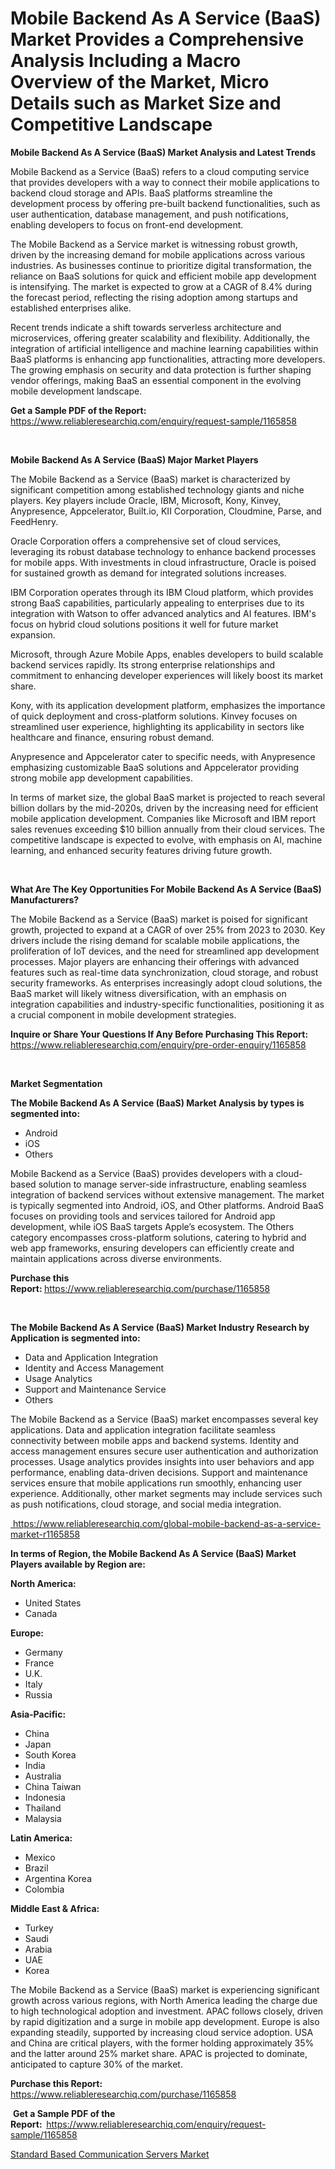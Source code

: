 <p><h1>Mobile Backend As A Service (BaaS) Market Provides a Comprehensive Analysis Including a Macro Overview of the Market, Micro Details such as Market Size and Competitive Landscape</h1></p><p><strong>Mobile Backend As A Service (BaaS) Market Analysis and Latest Trends</strong></p>
<p><p>Mobile Backend as a Service (BaaS) refers to a cloud computing service that provides developers with a way to connect their mobile applications to backend cloud storage and APIs. BaaS platforms streamline the development process by offering pre-built backend functionalities, such as user authentication, database management, and push notifications, enabling developers to focus on front-end development.</p><p>The Mobile Backend as a Service market is witnessing robust growth, driven by the increasing demand for mobile applications across various industries. As businesses continue to prioritize digital transformation, the reliance on BaaS solutions for quick and efficient mobile app development is intensifying. The market is expected to grow at a CAGR of 8.4% during the forecast period, reflecting the rising adoption among startups and established enterprises alike.</p><p>Recent trends indicate a shift towards serverless architecture and microservices, offering greater scalability and flexibility. Additionally, the integration of artificial intelligence and machine learning capabilities within BaaS platforms is enhancing app functionalities, attracting more developers. The growing emphasis on security and data protection is further shaping vendor offerings, making BaaS an essential component in the evolving mobile development landscape.</p></p>
<p><strong>Get a Sample PDF of the Report:&nbsp;</strong> <a href="https://www.reliableresearchiq.com/enquiry/request-sample/1165858?utm_campaign=1123&utm_medium=2&utm_source=Github&utm_content=ia&utm_term=15022025&utm_id=mobile-backend-as-a-service-baas">https://www.reliableresearchiq.com/enquiry/request-sample/1165858</a></p>
<p>&nbsp;</p>
<p><strong>Mobile Backend As A Service (BaaS) Major Market Players</strong></p>
<p><p>The Mobile Backend as a Service (BaaS) market is characterized by significant competition among established technology giants and niche players. Key players include Oracle, IBM, Microsoft, Kony, Kinvey, Anypresence, Appcelerator, Built.io, KII Corporation, Cloudmine, Parse, and FeedHenry. </p><p>Oracle Corporation offers a comprehensive set of cloud services, leveraging its robust database technology to enhance backend processes for mobile apps. With investments in cloud infrastructure, Oracle is poised for sustained growth as demand for integrated solutions increases.</p><p>IBM Corporation operates through its IBM Cloud platform, which provides strong BaaS capabilities, particularly appealing to enterprises due to its integration with Watson to offer advanced analytics and AI features. IBM's focus on hybrid cloud solutions positions it well for future market expansion.</p><p>Microsoft, through Azure Mobile Apps, enables developers to build scalable backend services rapidly. Its strong enterprise relationships and commitment to enhancing developer experiences will likely boost its market share.</p><p>Kony, with its application development platform, emphasizes the importance of quick deployment and cross-platform solutions. Kinvey focuses on streamlined user experience, highlighting its applicability in sectors like healthcare and finance, ensuring robust demand.</p><p>Anypresence and Appcelerator cater to specific needs, with Anypresence emphasizing customizable BaaS solutions and Appcelerator providing strong mobile app development capabilities.</p><p>In terms of market size, the global BaaS market is projected to reach several billion dollars by the mid-2020s, driven by the increasing need for efficient mobile application development. Companies like Microsoft and IBM report sales revenues exceeding $10 billion annually from their cloud services. The competitive landscape is expected to evolve, with emphasis on AI, machine learning, and enhanced security features driving future growth.</p></p>
<p>&nbsp;</p>
<p><strong>What Are The Key Opportunities For Mobile Backend As A Service (BaaS) Manufacturers?</strong></p>
<p><p>The Mobile Backend as a Service (BaaS) market is poised for significant growth, projected to expand at a CAGR of over 25% from 2023 to 2030. Key drivers include the rising demand for scalable mobile applications, the proliferation of IoT devices, and the need for streamlined app development processes. Major players are enhancing their offerings with advanced features such as real-time data synchronization, cloud storage, and robust security frameworks. As enterprises increasingly adopt cloud solutions, the BaaS market will likely witness diversification, with an emphasis on integration capabilities and industry-specific functionalities, positioning it as a crucial component in mobile development strategies.</p></p>
<p><strong>Inquire or Share Your Questions If Any Before Purchasing This Report:</strong> <a href="https://www.reliableresearchiq.com/enquiry/pre-order-enquiry/1165858?utm_campaign=1123&utm_medium=2&utm_source=Github&utm_content=ia&utm_term=15022025&utm_id=mobile-backend-as-a-service-baas">https://www.reliableresearchiq.com/enquiry/pre-order-enquiry/1165858</a></p>
<p>&nbsp;</p>
<p><strong>Market Segmentation</strong></p>
<p><strong>The Mobile Backend As A Service (BaaS) Market Analysis by types is segmented into:</strong></p>
<p><ul><li>Android</li><li>iOS</li><li>Others</li></ul></p>
<p><p>Mobile Backend as a Service (BaaS) provides developers with a cloud-based solution to manage server-side infrastructure, enabling seamless integration of backend services without extensive management. The market is typically segmented into Android, iOS, and Other platforms. Android BaaS focuses on providing tools and services tailored for Android app development, while iOS BaaS targets Apple’s ecosystem. The Others category encompasses cross-platform solutions, catering to hybrid and web app frameworks, ensuring developers can efficiently create and maintain applications across diverse environments.</p></p>
<p><strong>Purchase this Report:&nbsp;</strong><a href="https://www.reliableresearchiq.com/purchase/1165858?utm_campaign=1123&utm_medium=2&utm_source=Github&utm_content=ia&utm_term=15022025&utm_id=mobile-backend-as-a-service-baas">https://www.reliableresearchiq.com/purchase/1165858</a></p>
<p>&nbsp;</p>
<p><strong>The Mobile Backend As A Service (BaaS) Market Industry Research by Application is segmented into:</strong></p>
<p><ul><li>Data and Application Integration</li><li>Identity and Access Management</li><li>Usage Analytics</li><li>Support and Maintenance Service</li><li>Others</li></ul></p>
<p><p>The Mobile Backend as a Service (BaaS) market encompasses several key applications. Data and application integration facilitate seamless connectivity between mobile apps and backend systems. Identity and access management ensures secure user authentication and authorization processes. Usage analytics provides insights into user behaviors and app performance, enabling data-driven decisions. Support and maintenance services ensure that mobile applications run smoothly, enhancing user experience. Additionally, other market segments may include services such as push notifications, cloud storage, and social media integration.</p></p>
<p><a href="https://www.reliableresearchiq.com/global-mobile-backend-as-a-service-market-r1165858?utm_campaign=1123&utm_medium=2&utm_source=Github&utm_content=ia&utm_term=15022025&utm_id=mobile-backend-as-a-service-baas">&nbsp;https://www.reliableresearchiq.com/global-mobile-backend-as-a-service-market-r1165858</a></p>
<p><strong>In terms of Region, the Mobile Backend As A Service (BaaS) Market Players available by Region are:</strong></p>
<p>
    <p> <strong> North America: </strong>
        <ul>
            <li>United States</li>
            <li>Canada</li>
        </ul>
        </p> 
    <p> <strong> Europe: </strong>
        <ul>
            <li>Germany</li>
            <li>France</li>
            <li>U.K.</li>
            <li>Italy</li>
            <li>Russia</li>
        </ul>
        </p> 
    <p> <strong> Asia-Pacific: </strong>
        <ul>
            <li>China</li>
            <li>Japan</li>
            <li>South Korea</li>
            <li>India</li>
            <li>Australia</li>
            <li>China Taiwan</li>
            <li>Indonesia</li>
            <li>Thailand</li>
            <li>Malaysia</li>
        </ul>
        </p> 
    <p> <strong> Latin America: </strong>
        <ul>
            <li>Mexico</li>
            <li>Brazil</li>
            <li>Argentina Korea</li>
            <li>Colombia</li>
        </ul>
        </p> 
    <p> <strong> Middle East & Africa: </strong>
        <ul>
            <li>Turkey</li>
            <li>Saudi</li>
            <li>Arabia</li>
            <li>UAE</li>
            <li>Korea</li>
        </ul>
    </p>
    </p>
<p><p>The Mobile Backend as a Service (BaaS) market is experiencing significant growth across various regions, with North America leading the charge due to high technological adoption and investment. APAC follows closely, driven by rapid digitization and a surge in mobile app development. Europe is also expanding steadily, supported by increasing cloud service adoption. USA and China are critical players, with the former holding approximately 35% and the latter around 25% market share. APAC is projected to dominate, anticipated to capture 30% of the market.</p></p>
<p><strong>Purchase this Report: </strong><a href="https://www.reliableresearchiq.com/purchase/1165858?utm_campaign=1123&utm_medium=2&utm_source=Github&utm_content=ia&utm_term=15022025&utm_id=mobile-backend-as-a-service-baas">https://www.reliableresearchiq.com/purchase/1165858</a></p>
<p>&nbsp;<strong>Get a Sample PDF of the Report:&nbsp;&nbsp;</strong><a href="https://www.reliableresearchiq.com/enquiry/request-sample/1165858?utm_campaign=1123&utm_medium=2&utm_source=Github&utm_content=ia&utm_term=15022025&utm_id=mobile-backend-as-a-service-baas">https://www.reliableresearchiq.com/enquiry/request-sample/1165858</a></p>
<p><strong></strong></p>
<p><p><a href="https://github.com/tanckfelli84/Market-Research-Report-List-1/blob/main/standard-based-communication-servers-market.md?utm_campaign=1123&utm_medium=2&utm_source=Github&utm_content=ia&utm_term=15022025&utm_id=mobile-backend-as-a-service-baas">Standard Based Communication Servers Market</a></p></p>